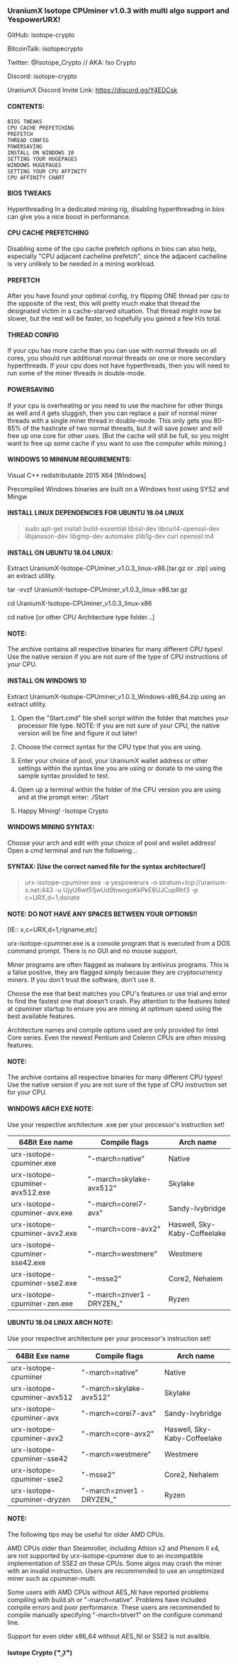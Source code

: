 ### UraniumX Isotope CPUminer v1.0.3 with multi algo support and YespowerURX!

GitHub: isotope-crypto

BitcoinTalk: isotopecrypto

Twitter: @Isotope_Crypto // AKA: Iso Crypto

Discord: isotope-crypto

UraniumX Discord Invite Link: https://discord.gg/Y4EDCsk


#### CONTENTS:
	BIOS TWEAKS
	CPU CACHE PREFETCHING
	PREFETCH
	THREAD CONFIG
	POWERSAVING
	INSTALL ON WINDOWS 10
	SETTING YOUR HUGEPAGES
	WINDOWS HUGEPAGES
	SETTING YOUR CPU AFFINITY
	CPU AFFINITY CHART


#### BIOS TWEAKS
Hyperthreading
In a dedicated mining rig, disabling hyperthreading in bios can give you a nice boost in performance.

#### CPU CACHE PREFETCHING 
Disabling some of the cpu cache prefetch options in bios can also help, especially "CPU adjacent cacheline prefetch",
since the adjacent cacheline is very unlikely to be needed in a mining workload.

#### PREFETCH
After you have found your optimal config, try flipping ONE thread per cpu to the opposite of the rest, this will pretty
much make that thread the designated victim in a cache-starved situation. That thread might now be slower, but the rest
will be faster, so hopefully you gained a few H/s total.

#### THREAD CONFIG
If your cpu has more cache than you can use with normal threads on all cores, you should run additional normal threads on
one or more secondary hyperthreads. If your cpu does not have hyperthreads, then you will need to run some of the miner
threads in double-mode.

#### POWERSAVING
If your cpu is overheating or you need to use the machine for other things as well and it gets sluggish, then you can
replace a pair of normal miner threads with a single miner thread in double-mode.
This only gets you 80-85% of the hashrate of two normal threads, but it will save power and will free up one core for
other uses.
(But the cache will still be full, so you might want to free up some cache if you want to use the computer while mining.)

#### WINDOWS 10 MININUM REQUIREMENTS:
Visual C++ redistributable 2015 X64 [Windows]

Precompiled Windows binaries are built on a Windows host using SYS2 and Mingw

#### INSTALL LINUX DEPENDENCIES FOR UBUNTU 18.04 LINUX

> sudo apt-get install build-essential libssl-dev libcurl4-openssl-dev libjansson-dev libgmp-dev automake zlib1g-dev curl openssl m4

#### INSTALL ON UBUNTU 18.04 LINUX:

Extract UraniumX-Isotope-CPUminer_v1.0.3_linux-x86.[tar.gz or .zip] using an extract utility.

tar -xvzf UraniumX-Isotope-CPUminer_v1.0.3_linux-x86.tar.gz

cd UraniumX-Isotope-CPUminer_v1.0.3_linux-x86

cd native [or other CPU Architecture type folder...]

#### NOTE:
The archive contains all respective binaries for many different CPU types!
Use the native version if you are not sure of the type of CPU instructions of your CPU.

#### INSTALL ON WINDOWS 10
Extract UraniumX-Isotope-CPUminer_v1.0.3_Windows-x86_64.zip using an extract utility.

1. Open the "Start.cmd" file shell script within the folder that matches your processor file type.
   NOTE: If you are not sure of your CPU, the native version will be fine and figure it out later! 

2. Choose the correct syntax for the CPU type that you are using.

3. Enter your choice of pool, your UraniumX wallet address or other settings within the syntax line you
   are using or donate to me using the sample syntax provided to test.
   
4. Open up a terminal within the folder of the CPU version you are using and at the prompt enter: ./Start

5. Happy Mining! -Isotope Crypto

#### WINDOWS MINING SYNTAX:
Choose your arch and edit with your choice of pool and wallet address!
Open a cmd terminal and run the following...

#### SYNTAX: [Use the correct named file for the syntax architecture!]
> urx-isotope-cpuminer.exe -a yespowerurx -o stratum+tcp://uranium-x.net:443 -u UjyU6wt51jwUd9bwogoKkPkE6UJCupRhf3 -p c=URX,d=1,donate

#### NOTE: DO NOT HAVE ANY SPACES BETWEEN YOUR OPTIONS!!
[IE:: x,c=URX,d=1,rigname,etc]

urx-isotope-cpuminer.exe is a console program that is executed from a DOS command prompt.
There is no GUI and no mouse support.

Miner programs are often flagged as malware by antivirus programs.
This is a false positive, they are flagged simply because they are cryptocurrency miners.
If you don't trust the software, don't use it.

Choose the exe that best matches you CPU's features or use trial and error to find the fastest one that doesn't crash.
Pay attention to the features listed at cpuminer startup to ensure you are mining at optimum speed using the best available features.

Architecture names and compile options used are only provided for Intel Core series.
Even the newest Pentium and Celeron CPUs are often missing features.

#### NOTE:
The archive contains all respective binaries for many different CPU types!
Use the native version if you are not sure of the type of CPU instruction set for your CPU.

#### WINDOWS ARCH EXE NOTE:
Use your respective architecture .exe per your processor's instruction set!

64Bit Exe name	|		Compile flags		|	Arch name
------------ | -------------| -------------
urx-isotope-cpuminer.exe | "-march=native" | Native
urx-isotope-cpuminer-avx512.exe | "-march=skylake-avx512" | Skylake
urx-isotope-cpuminer-avx.exe | "-march=corei7-avx" | Sandy-Ivybridge
urx-isotope-cpuminer-avx2.exe | "-march=core-avx2" | Haswell, Sky-Kaby-Coffeelake
urx-isotope-cpuminer-sse42.exe | "-march=westmere" | Westmere
urx-isotope-cpuminer-sse2.exe | "-msse2" | Core2, Nehalem 
urx-isotope-cpuminer-zen.exe | "-march=znver1 -DRYZEN_" | Ryzen


#### UBUNTU 18.04 LINUX ARCH NOTE:
Use your respective architecture per your processor's instruction set!

64Bit Exe name	|		Compile flags		|	Arch name
------------ | -------------| -------------
urx-isotope-cpuminer | "-march=native" | Native
urx-isotope-cpuminer-avx512 | "-march=skylake-avx512" | Skylake
urx-isotope-cpuminer-avx | "-march=corei7-avx" | Sandy-Ivybridge
urx-isotope-cpuminer-avx2 | "-march=core-avx2" | Haswell, Sky-Kaby-Coffeelake
urx-isotope-cpuminer-sse42 | "-march=westmere" | Westmere
urx-isotope-cpuminer-sse2 | "-msse2" | Core2, Nehalem 
urx-isotope-cpuminer-dryzen | "-march=znver1 -DRYZEN_" | Ryzen

#### NOTE:
The following tips may be useful for older AMD CPUs.

AMD CPUs older than Steamroller, including Athlon x2 and Phenom II x4, are
not supported by urx-isotope-cpuminer due to an incompatible implementation of SSE2
on these CPUs.
Some algos may crash the miner with an invalid instruction.
Users are recommended to use an unoptimized miner such as cpuminer-multi.

Some users with AMD CPUs without AES_NI have reported problems compiling
with build.sh or "-march=native".
Problems have included compile errors and poor performance.
These users are recommended to compile manually specifying "-march=btver1" on the configure
command line.

Support for even older x86_64 without AES_NI or SSE2 is not availble.

#### Isotope Crypto  ( ͡° ͜ʖ ͡°)
